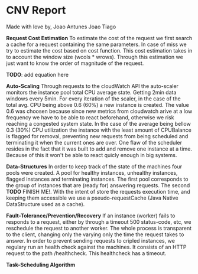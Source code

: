 CNV Report
===

Made with love by,
  Joao Antunes
  Joao Tiago

**Request Cost Estimation**
To estimate the cost of the request we first search a cache for a request 
containing the same parameters. In case of miss we try to estimate the cost based
on cost function. This cost estimation takes in to account the window size (wcols * wrows).
Through this estimation we just want to know the order of magnitude of the request.

**TODO**: add equation here

**Auto-Scaling**
Through requests to the cloudWatch API the auto-scaler monitors the instance pool
total CPU average state. Getting 2min data windows every 5min.
For every iteration of the scaler, in the case of the total avg. CPU being above
0.6 (60%) a new instance is created. The value 0.6 was choosen because since new 
metrics from cloudwatch arive at a low frequency we have to be able to react 
beforehand, otherwise we risk reaching a congested system state.
In the case of the average being bellow 0.3 (30%) CPU utilization the instance with 
the least amount of CPUBalance is flagged for removal, preventing new requests from
being scheduled and terminating it when the current ones are over.
One flaw of the scheduler resides in the fact that it was built to add and remove
one instance at a time. Because of this it won't be able to react quicly enough in
big systems.

**Data-Structures**
In order to keep track of the state of the machines four pools were created.
A pool for healthy instances, unhealthy instances, flagged instances and terminating
instances.
The first pool corresponds to the group of instances that are (ready for) answering
requests. The second **TODO** FINISH ME!.
With the intent of store the requests execution time, and keeping them accessible
we use a pseudo-requestCache (Java Native DataStructure used as a cache).

**Fault-Tolerance/Prevention/Recovery**
If an instance (worker) fails to responds to a request, either by through a timeout
500 status-code, etc, we reschedule the request to another worker.
The whole process is transparent to the client, changing only the varying only the
time the request takes to answer.
In order to prevent sending requests to cripled instances, we regulary run an health
check against the machines. It consists of an HTTP request to the path /healthcheck.
This healthcheck has a timeout.

**Task-Scheduling Algorithm**

